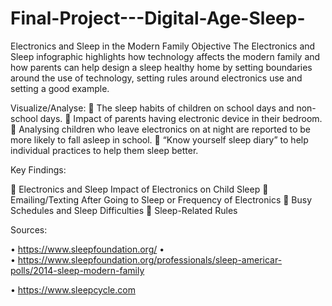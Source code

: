 # Final-Project---Digital-Age-Sleep-

Electronics and Sleep in the Modern Family
Objective
The Electronics and Sleep infographic highlights how technology affects the modern family and how parents can help design a sleep healthy home by setting boundaries around the use of technology, setting rules around electronics use and setting a good example.



Visualize/Analyse:
	The sleep habits of children on school days and non-school days.
	Impact of parents having electronic device in their bedroom.
	Analysing children who leave electronics on at night are reported to be more likely to fall asleep in school.
	“Know yourself sleep diary” to help individual practices to help them sleep better.

Key Findings: 

	Electronics and Sleep Impact of Electronics on Child Sleep
	Emailing/Texting After Going to Sleep or Frequency of Electronics
	Busy Schedules and Sleep Difficulties
	Sleep-Related Rules


Sources: 

•	https://www.sleepfoundation.org/
•	
•	https://www.sleepfoundation.org/professionals/sleep-americar-polls/2014-sleep-modern-family

•	https://www.sleepcycle.com

